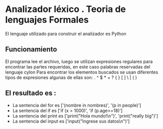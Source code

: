 # Analizador léxico . Teoria de lenguajes Formales
El lenguaje utilizado para construir el analizador es Python
## Funcionamiento
El programa lee el archivo, luego se utilizan expresiones regulares para encontrar las partes requeridas, en este caso palabras reservadas del lenguaje cylon
Para encontrar los elementos buscados se usan diferentes tipos de expresiones algunas de ellas son:
. ^ $ * + ? { } [ ] \ | ( )

## El resultado es :
- La sentencia del for es  ['(nombre in nombres)', '(p in people)']
- La sentencia del if es  ['if (x > 1000)', 'if (p.age>=18)']
- La sentencia del print es  ['print("Hola mundo!\\n")', 'print("really big")']
- La sentencia del input es  ['input("Ingrese sus datos\\n")']


